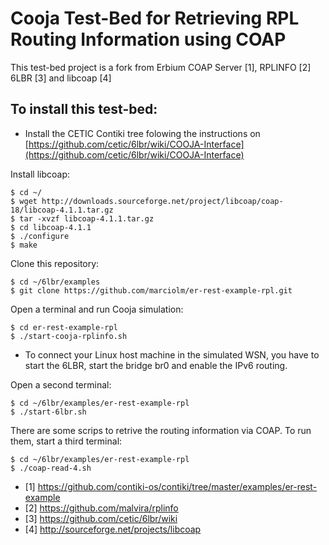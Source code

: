 
Cooja Test-Bed for Retrieving RPL Routing Information using COAP
================================================================

This test-bed project is a fork from Erbium COAP Server [1], RPLINFO [2] 6LBR [3] and libcoap [4]

To install this test-bed: 
-------------------------
- Install the CETIC Contiki tree folowing the instructions on [https://github.com/cetic/6lbr/wiki/COOJA-Interface](https://github.com/cetic/6lbr/wiki/COOJA-Interface) 

Install libcoap:

	$ cd ~/
	$ wget http://downloads.sourceforge.net/project/libcoap/coap-18/libcoap-4.1.1.tar.gz 
	$ tar -xvzf libcoap-4.1.1.tar.gz
	$ cd libcoap-4.1.1
	$ ./configure
	$ make

Clone this repository:

	$ cd ~/6lbr/examples
	$ git clone https://github.com/marciolm/er-rest-example-rpl.git 

Open a terminal and run Cooja simulation:

	$ cd er-rest-example-rpl
	$ ./start-cooja-rplinfo.sh 

* To connect your Linux host machine in the simulated WSN, you have to start the 6LBR, start the bridge br0 and enable the IPv6 routing.

Open a second terminal:

	$ cd ~/6lbr/examples/er-rest-example-rpl
	$ ./start-6lbr.sh

There are some scrips to retrive the routing information via COAP. To run them, start a third terminal:

	$ cd ~/6lbr/examples/er-rest-example-rpl
	$ ./coap-read-4.sh

* [1] https://github.com/contiki-os/contiki/tree/master/examples/er-rest-example
* [2] https://github.com/malvira/rplinfo
* [3] https://github.com/cetic/6lbr/wiki
* [4] http://sourceforge.net/projects/libcoap

